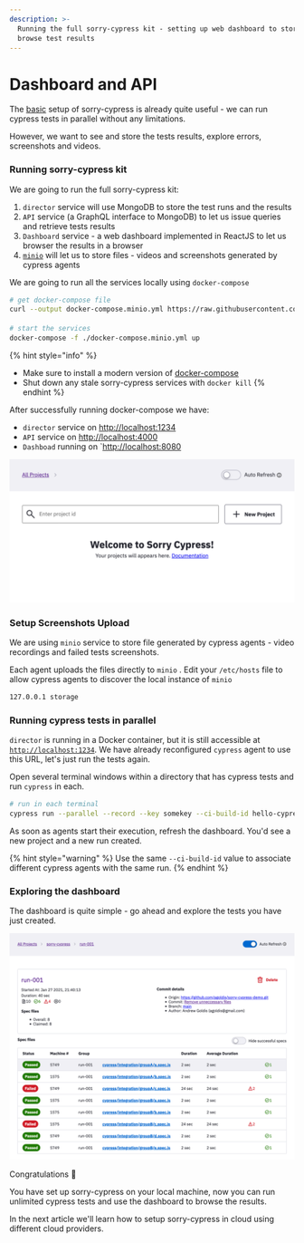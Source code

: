 ```yaml
---
description: >-
  Running the full sorry-cypress kit - setting up web dashboard to store and
  browse test results
---
```


# Dashboard and API

The [basic](basic-setup.md) setup of sorry-cypress is already quite useful - we can run cypress tests in parallel without any limitations.

However, we want to see and store the tests results, explore errors, screenshots and videos.

### Running sorry-cypress kit <a id="persisting-test-results"></a>

We are going to run the full sorry-cypress kit:

1. `director` service will use MongoDB to store the test runs and the results
2. `API` service \(a GraphQL interface to MongoDB\) to let us issue queries and retrieve tests results
3. `Dashboard` service - a web dashboard implemented in ReactJS to let us browser the results in a browser
4. [`minio`](https://min.io/product/overview)  will let us to store files - videos and screenshots generated by cypress agents

We are going to run all the services locally using `docker-compose`

```bash
# get docker-compose file
curl --output docker-compose.minio.yml https://raw.githubusercontent.com/sorry-cypress/sorry-cypress/master/docker-compose.minio.yml

# start the services
docker-compose -f ./docker-compose.minio.yml up
```

{% hint style="info" %}
* Make sure to install a modern version of [docker-compose](https://docs.docker.com/compose/install/)
* Shut down any stale sorry-cypress services with `docker kill`
{% endhint %}

After successfully running docker-compose we have:

* `director` service on [http://localhost:1234](http://localhost:1234)
* `API` service on [http://localhost:4000](http://localhost:4000)  
* `Dashboad` running on \`[http://localhost:8080](http://localhost:8080)

![Empty sorry-cypress dashboard](../.gitbook/assets/empty-dashboard.png)

### Setup Screenshots Upload

We are using `minio` service to store file generated by cypress agents - video recordings and failed tests screenshots. 

Each agent uploads the files directly to `minio` . Edit your `/etc/hosts` file to allow cypress agents to discover the local instance of `minio`

```bash
127.0.0.1 storage
```

### Running cypress tests in parallel <a id="running-cypress-tests-in-parallel"></a>

`director` is running in a Docker container, but it is still accessible at [`http://localhost:1234`](http://localhost:1234). We have already reconfigured `cypress` agent to use this URL, let's just run the tests again.

Open several terminal windows within a directory that has cypress tests and run `cypress` in each.

```bash
# run in each terminal
cypress run --parallel --record --key somekey --ci-build-id hello-cypress
```

As soon as agents start their execution, refresh the dashboard. You'd see a new project and a new run created.

{% hint style="warning" %}
Use the same `--ci-build-id` value to associate different cypress agents with the same run. 
{% endhint %}

### Exploring the dashboard

The dashboard is quite simple - go ahead and explore the tests you have just created.

![Dashboard example - list of tests and results for a run](../.gitbook/assets/sc-run-details.png)

Congratulations 🎉  

You have set up sorry-cypress on your local machine, now you can run unlimited cypress tests and use the dashboard to browse the results.

In the next article we'll learn how to setup sorry-cypress in cloud using different cloud providers.

